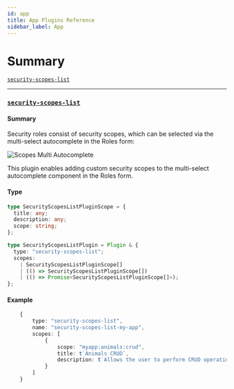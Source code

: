 ```yaml
---
id: app
title: App Plugins Reference
sidebar_label: App
---
```


# Summary

[`security-scopes-list`](/docs/webiny-apps/security/development/plugin-reference/app#security-scopes-list)

---

### [`security-scopes-list`](/docs/webiny-apps/security/development/plugin-reference/app#security-scopes-list)

#### Summary

Security roles consist of security scopes, which can be selected via the multi-select autocomplete in the Roles form:

![Scopes Multi Autocomplete](/img/webiny-apps/security/development/plugins-reference/app/scopes-autocomplete.png)

This plugin enables adding custom security scopes to the multi-select autocomplete component in the Roles form.

#### Type

```ts
type SecurityScopesListPluginScope = {
  title: any;
  description: any;
  scope: string;
};

type SecurityScopesListPlugin = Plugin & {
  type: "security-scopes-list";
  scopes:
    | SecurityScopesListPluginScope[]
    | (() => SecurityScopesListPluginScope[])
    | (() => Promise<SecurityScopesListPluginScope[]>);
};
```

#### Example

```ts
    {
        type: "security-scopes-list",
        name: "security-scopes-list-my-app",
        scopes: [
            {
                scope: "myapp:animals:crud",
                title: t`Animals CRUD`,
                description: t`Allows the user to perform CRUD operations on animals.`
            }
        ]
    }
```
